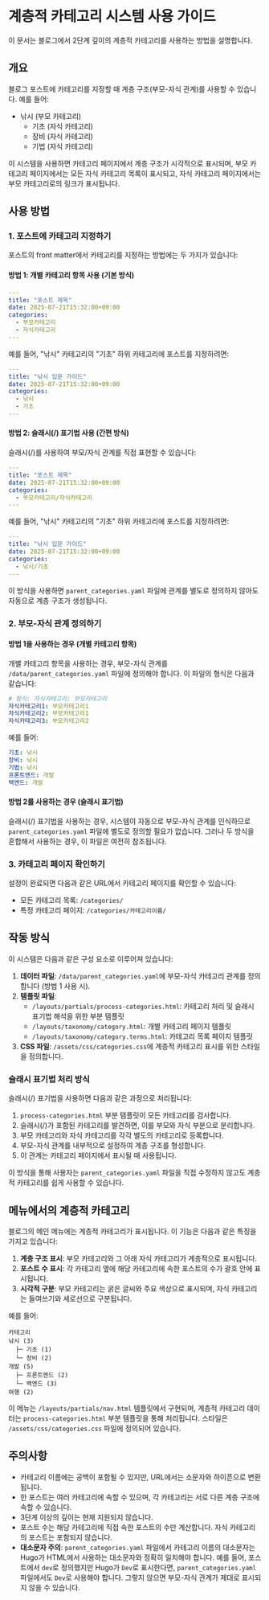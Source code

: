 # 계층적 카테고리 시스템 사용 가이드

이 문서는 블로그에서 2단계 깊이의 계층적 카테고리를 사용하는 방법을 설명합니다.

## 개요

블로그 포스트에 카테고리를 지정할 때 계층 구조(부모-자식 관계)를 사용할 수 있습니다. 예를 들어:

- 낚시 (부모 카테고리)
  - 기초 (자식 카테고리)
  - 장비 (자식 카테고리)
  - 기법 (자식 카테고리)

이 시스템을 사용하면 카테고리 페이지에서 계층 구조가 시각적으로 표시되며, 부모 카테고리 페이지에서는 모든 자식 카테고리 목록이 표시되고, 자식 카테고리 페이지에서는 부모 카테고리로의 링크가 표시됩니다.

## 사용 방법

### 1. 포스트에 카테고리 지정하기

포스트의 front matter에서 카테고리를 지정하는 방법에는 두 가지가 있습니다:

#### 방법 1: 개별 카테고리 항목 사용 (기본 방식)

```yaml
---
title: "포스트 제목"
date: 2025-07-21T15:32:00+09:00
categories:
  - 부모카테고리
  - 자식카테고리
---
```

예를 들어, "낚시" 카테고리의 "기초" 하위 카테고리에 포스트를 지정하려면:

```yaml
---
title: "낚시 입문 가이드"
date: 2025-07-21T15:32:00+09:00
categories:
  - 낚시
  - 기초
---
```

#### 방법 2: 슬래시(/) 표기법 사용 (간편 방식)

슬래시(/)를 사용하여 부모/자식 관계를 직접 표현할 수 있습니다:

```yaml
---
title: "포스트 제목"
date: 2025-07-21T15:32:00+09:00
categories:
  - 부모카테고리/자식카테고리
---
```

예를 들어, "낚시" 카테고리의 "기초" 하위 카테고리에 포스트를 지정하려면:

```yaml
---
title: "낚시 입문 가이드"
date: 2025-07-21T15:32:00+09:00
categories:
  - 낚시/기초
---
```

이 방식을 사용하면 `parent_categories.yaml` 파일에 관계를 별도로 정의하지 않아도 자동으로 계층 구조가 생성됩니다.

### 2. 부모-자식 관계 정의하기

#### 방법 1을 사용하는 경우 (개별 카테고리 항목)

개별 카테고리 항목을 사용하는 경우, 부모-자식 관계를 `/data/parent_categories.yaml` 파일에 정의해야 합니다. 이 파일의 형식은 다음과 같습니다:

```yaml
# 형식: 자식카테고리: 부모카테고리
자식카테고리1: 부모카테고리1
자식카테고리2: 부모카테고리1
자식카테고리3: 부모카테고리2
```

예를 들어:

```yaml
기초: 낚시
장비: 낚시
기법: 낚시
프론트엔드: 개발
백엔드: 개발
```

#### 방법 2를 사용하는 경우 (슬래시 표기법)

슬래시(/) 표기법을 사용하는 경우, 시스템이 자동으로 부모-자식 관계를 인식하므로 `parent_categories.yaml` 파일에 별도로 정의할 필요가 없습니다. 그러나 두 방식을 혼합해서 사용하는 경우, 이 파일은 여전히 참조됩니다.

### 3. 카테고리 페이지 확인하기

설정이 완료되면 다음과 같은 URL에서 카테고리 페이지를 확인할 수 있습니다:

- 모든 카테고리 목록: `/categories/`
- 특정 카테고리 페이지: `/categories/카테고리이름/`

## 작동 방식

이 시스템은 다음과 같은 구성 요소로 이루어져 있습니다:

1. **데이터 파일**: `/data/parent_categories.yaml`에 부모-자식 카테고리 관계를 정의합니다 (방법 1 사용 시).
2. **템플릿 파일**:
   - `/layouts/partials/process-categories.html`: 카테고리 처리 및 슬래시 표기법 해석을 위한 부분 템플릿
   - `/layouts/taxonomy/category.html`: 개별 카테고리 페이지 템플릿
   - `/layouts/taxonomy/category.terms.html`: 카테고리 목록 페이지 템플릿
3. **CSS 파일**: `/assets/css/categories.css`에 계층적 카테고리 표시를 위한 스타일을 정의합니다.

### 슬래시 표기법 처리 방식

슬래시(/) 표기법을 사용하면 다음과 같은 과정으로 처리됩니다:

1. `process-categories.html` 부분 템플릿이 모든 카테고리를 검사합니다.
2. 슬래시(/)가 포함된 카테고리를 발견하면, 이를 부모와 자식 부분으로 분리합니다.
3. 부모 카테고리와 자식 카테고리를 각각 별도의 카테고리로 등록합니다.
4. 부모-자식 관계를 내부적으로 설정하여 계층 구조를 형성합니다.
5. 이 관계는 카테고리 페이지에서 표시될 때 사용됩니다.

이 방식을 통해 사용자는 `parent_categories.yaml` 파일을 직접 수정하지 않고도 계층적 카테고리를 쉽게 사용할 수 있습니다.

## 메뉴에서의 계층적 카테고리

블로그의 메인 메뉴에는 계층적 카테고리가 표시됩니다. 이 기능은 다음과 같은 특징을 가지고 있습니다:

1. **계층 구조 표시**: 부모 카테고리와 그 아래 자식 카테고리가 계층적으로 표시됩니다.
2. **포스트 수 표시**: 각 카테고리 옆에 해당 카테고리에 속한 포스트의 수가 괄호 안에 표시됩니다.
3. **시각적 구분**: 부모 카테고리는 굵은 글씨와 주요 색상으로 표시되며, 자식 카테고리는 들여쓰기와 세로선으로 구분됩니다.

예를 들어:

```
카테고리
낚시 (3)
  ├─ 기초 (1)
  └─ 장비 (2)
개발 (5)
  ├─ 프론트엔드 (2)
  └─ 백엔드 (3)
여행 (2)
```

이 메뉴는 `/layouts/partials/nav.html` 템플릿에서 구현되며, 계층적 카테고리 데이터는 `process-categories.html` 부분 템플릿을 통해 처리됩니다. 스타일은 `/assets/css/categories.css` 파일에 정의되어 있습니다.

## 주의사항

- 카테고리 이름에는 공백이 포함될 수 있지만, URL에서는 소문자와 하이픈으로 변환됩니다.
- 한 포스트는 여러 카테고리에 속할 수 있으며, 각 카테고리는 서로 다른 계층 구조에 속할 수 있습니다.
- 3단계 이상의 깊이는 현재 지원되지 않습니다.
- 포스트 수는 해당 카테고리에 직접 속한 포스트의 수만 계산합니다. 자식 카테고리의 포스트는 포함되지 않습니다.
- **대소문자 주의**: `parent_categories.yaml` 파일에서 카테고리 이름의 대소문자는 Hugo가 HTML에서 사용하는 대소문자와 정확히 일치해야 합니다. 예를 들어, 포스트에서 `dev`로 정의했지만 Hugo가 `Dev`로 표시한다면, `parent_categories.yaml` 파일에서도 `Dev`로 사용해야 합니다. 그렇지 않으면 부모-자식 관계가 제대로 표시되지 않을 수 있습니다.